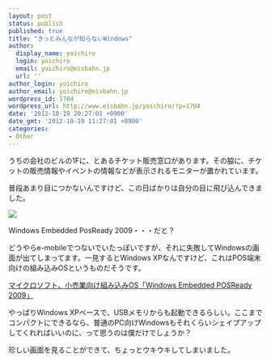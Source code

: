 ```yaml
---
layout: post
status: publish
published: true
title: "きっとみんなが知らないWindows"
author:
  display_name: yoichiro
  login: yoichiro
  email: yoichiro@eisbahn.jp
  url: ''
author_login: yoichiro
author_email: yoichiro@eisbahn.jp
wordpress_id: 1704
wordpress_url: http://www.eisbahn.jp/yoichiro/?p=1704
date: '2012-10-19 20:27:01 +0900'
date_gmt: '2012-10-19 11:27:01 +0900'
categories:
- Other
---
```


うちの会社のビルの1Fに、とあるチケット販売窓口があります。その脇に、チケットの販売情報やイベントの情報などが表示されるモニターが置かれています。

普段あまり目につかないんですけど、この日ばかりは自分の目に飛び込んできました。

![](http://www.eisbahn.jp/yoichiro/images/2012/10/win_embeded.jpg)

Windows Embedded PosReady 2009・・・だと？

どうやらe-mobileでつないでいたっぽいですが、それに失敗してWindowsの画面が出てしまってます。一見するとWindows XPなんですけど、これはPOS端末向けの組み込みOSというものだそうです。

[マイクロソフト、小売業向け組み込みOS「Windows Embedded POSReady 2009」](http://cloud.watch.impress.co.jp/epw/cda/software/2009/03/03/15054.html)

やっぱりWindows XPベースで、USBメモリからも起動できるらしい。ここまでコンパクトにできるなら、普通のPC向けWindowsもそれくらいシェイプアップしてくれればいいのに、って思うのは僕だけでしょうか？

珍しい画面を見ることができて、ちょっとウキウキしてしまいました。
